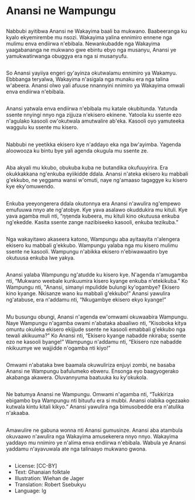 # Anansi ne Wampungu

##
Nabbubi ayitibwa Anansi ne
Wakayima baali ba mukwano.
Baabeeranga ku kyalo
ekyemirembe mu nsozi.
Wakayima yalina ennimiro ennene
nga mulimu enva endiirwa
n'ebibala.
Newankubadde nga Wakayima
yaagabananga ne mukwano gwe
ebintu ebyo nga musanyu, Anansi
ye yamukwatirwanga obuggya era
nga si musanyufu.

##
So Anansi yayiiya engeri gy'ayinza
okutwalamu ennimiro ya Wakamyu.
Ebbbanga teryalwa, Wakayima
n'asigala nga munaku era nga
talina w'abeera.
Anansi olwo yali afuuse nnannyini
nnimiro ya Wakayima omwali enva
endiirwa n'ebibala.

##
Anansi yatwala enva endiirwa
n'ebibala mu katale okubitunda.
Yatunda ssente nnyingi nnyo nga
zijjuza n'ekisero ekinene. Yatoola ku
ssente ezo n'agulako kasooli
ow'okutwala amutwalire ab'eka.
Kasooli oyo yamuteeka waggulu ku
ssente mu kisero.

##
Nabbubi ne yeetikka ekisero kye
n'addayo eka nga bw'ayimba.
Yagenda aloowooza ku bintu bye
yali agenda okugula mu ssente ze.

##
Aba akyali mu kkubo, obukuba kuba
ne butandika okufuuyirira. Era
okukkakkana ng'enkuba eyiikidde
ddala.
Anansi n'ateka ekisero ku mabbali
g'ekkubo, ne yeggama wansi
w'omuti, naye ng'amaaso tagaggye
ku kisero kye eky'omuwendo.

##
Enkuba yeeyongerera ddala
okutonnya era Anansi n'awulira
ng'empewo emufuuwa nnyo ate
ng'atobye. Kye yava asalawo
okuddukira mu kituli.
Kye yava agamba muli nti, “ηηenda
kubeera, mu kituli kino okutuusa
enkuba ng'ekedde. Kasita ssente
zange nazibiseeko kasooli, enkuba
tezikuba.”

##
Nga wakayitawo akaseera katono,
Wampungu aba ayitaayita
n'alengera ekisero ku mabbali
g'ekkubo.
Wampungu yalaba nga mu kisero
mulimu ssente ne kasooli.
Wampungu n'abikka ekisero
n'ebiwawaatiro bye okutuusa
enkuba lwe yakya.

##
Anansi yalaba Wampungu
ng'atudde ku kisero kye.
N'agenda n'amugamba nti,
“Mukwano weebale kunkuumira
kisero kyange enkuba n'etekikuba.”
Ko Wampungu nti, "Anansi, simanyi
mpulidde bulungi ky'ogambye?
Ekisero kino kyange. Nkisanze wano
ku mabbali g'ekkubo!”
Anansi yawulira ng'atabuse, era
n'addamu nti, “Nkugambye ekisero
ekyo kyange!”

##
Mu busungu obungi, Anansi
n'agenda ew'omwami okuwaabira
Wampungu.
Naye Wampungu n'agamba owami
n'abataka abaaliwo nti, “Kisoboka
kitya omuntu okuleka ekisero
ekijjude ssente ne kasooli emabbali
g'ekkubo nga tewali akikuuma?”
Ko Anansi nti, “Ekisero kyange
nabadde nkiraba; ssente ezo ne
kasooli byange!”
Wampungu n'addamu nti, “Ekisero
nze nabadde nkikuumye we
wajjidde n'ogamba nti kiyo!”

##
Omwami n'abataka bwe baamala
okuwuliriza enjuyi zombi, ne basaba
Anansi ne Wampungu bafulumeko
ebweru.
Ensonga eyo baagyogerako
akabanga akawera. Oluvannyuma
baatuuka ku ky'okukola.

##
Ne batumya Anansi ne Wampungu.
Omwami n'agamba nti, “Tukkiriza
ebigambo bya Wampungu nti
bituufu era si mubbi. Anansi olabika
ogezaako kutwala kintu kitali kikyo.”
Anansi yawulira nga bimusobedde
era n'atulika n'akaaba.

##
Amawulire ne gabuna wonna nti
Anansi gumusinze.
Anansi aba atambula okuvaawo
n'awulira nga Wakayima
amusekerera nnyo nnyo.
Wakayima yaddayo mu nnimiro ye
n'alima enva endiirwa n'ebibala.
Wabula ye Anansi yaddamu
n'ayavuwala ate nga talinaayo
mukwano gwona.

##
* License: [CC-BY]
* Text: Ghanaian folktale
* Illustration: Wiehan de Jager
* Translation: Robert Ssebukyu
* Language: lg
